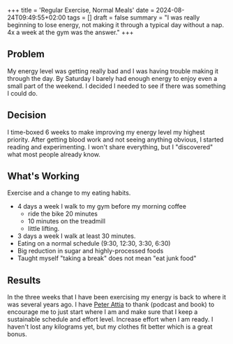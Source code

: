 +++
title = 'Regular Exercise, Normal Meals'
date = 2024-08-24T09:49:55+02:00
tags = []
draft = false
summary = "I was really beginning to lose energy, not making it through a typical day without a nap. 4x a week at the gym was the answer."
+++


## Problem

My energy level was getting really bad and I was having trouble making it through the day. By Saturday I barely had enough energy to enjoy even a small part of the weekend. I decided I needed to see if there was something I could do.

## Decision

I time-boxed 6 weeks to make improving my energy level my highest priority. After getting blood work and not seeing anything obvious, I started reading and experimenting. I won't share everything, but I "discovered" what most people already know.

## What's Working

Exercise and a change to my eating habits. 
- 4 days a week I walk to my gym before my morning coffee
   - ride the bike 20 minutes
   - 10 minutes on the treadmill
   - little lifting. 
- 3 days a week I walk at least 30 minutes.
- Eating on a normal schedule (9:30, 12:30, 3:30, 6:30)
- Big reduction in sugar and highly-processed foods
- Taught myself "taking a break" does not mean "eat junk food"

## Results

In the three weeks that I have been exercising my energy is back to where it was several years ago. I have [Peter Attia](https://peterattiamd.com/) to thank (podcast and book) to encourage me to just start where I am and make sure that I keep a sustainable schedule and effort level. Increase effort when I am ready. I haven't lost any kilograms yet, but my clothes fit better which is a great bonus. 


